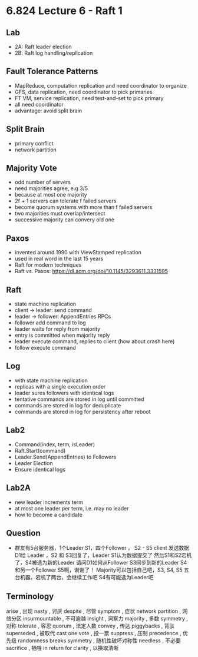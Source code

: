# 6.824 Lecture 6 - Raft 1

## Lab
- 2A: Raft leader election
- 2B: Raft log handling/replication

## Fault Tolerance Patterns
- MapReduce, computation replication and need coordinator to organize
- GFS, data replication, need coordinator to pick primaries
- FT VM, service replication, need test-and-set to pick primary
- all need coordinator
- advantage: avoid split brain

## Split Brain
- primary conflict
- network partition

## Majority Vote
- odd number of servers
- need majorities agree, e.g 3/5
- because at most one majority
- 2f + 1 servers can tolerate f failed servers
- become quorum systems with more than f failed servers
- two majorities must overlap/intersect
- successive majority can convery old one

## Paxos
- invented around 1990 with ViewStamped replication
- used in real word in the last 15 years
- Raft for modern techniques
- Raft vs. Paxos: https://dl.acm.org/doi/10.1145/3293611.3331595

## Raft
- state machine replication
- client -> leader: send command
- leader -> follower: AppendEntries RPCs
- follower add command to log
- leader waits for reply from majority
- entry is committed when majority reply
- leader execute command, replies to client (how about crash here)
- follow execute command

## Log
- with state machine replication
- replicas with a single execution order
- leader sures followers with identical logs
- tentative commands are stored in log until committed
- commands are stored in log for deduplicate
- commands are stored in log for persistency after reboot

## Lab2
- Command(index, term, isLeader)
- Raft.Start(command)
- Leader.Send(AppendEntries) to Followers
- Leader Election
- Ensure identical logs

## Lab2A
- new leader increments term
- at most one leader per term, i.e. may no leader
- how to become a candidate

## Question
- 群友有5台服务器，1个Leader S1，四个Follower ， S2 - S5
client 发送数据D1给 Leader ，S2 和 S3回复了，Leader S1认为数据提交了
然后S1和S2宕机了，S4被选为新的Leader
请问D1如何从Follower S3同步到新的Leader S4和另一个Follower S5啊，谢谢了！
Majority可以包括自己吧，S3, S4, S5
五台机器，宕机了两台，会继续工作吧
S4有可能选为Leader吧

## Terminology
arise	,	出现
nasty	,	讨厌
despite	,	尽管
symptom	,	症状
network partition	,	网络分区
insurmountable	,	不可逾越
insight	,	洞察力
majority	,	多数
symmetry	,	对称
tolerate	,	容忍
quorum	,	法定人数
convey	,	传达
piggybacks	,	背驮
superseded	,	被取代
cast one vote	,	投一票
suppress	,	压制
precedence	,	优先级
randomness breaks symmetry	,	随机性破坏对称性
needless	,	不必要
sacrifice	,	牺牲
in return for clarity	,	以换取清晰
















